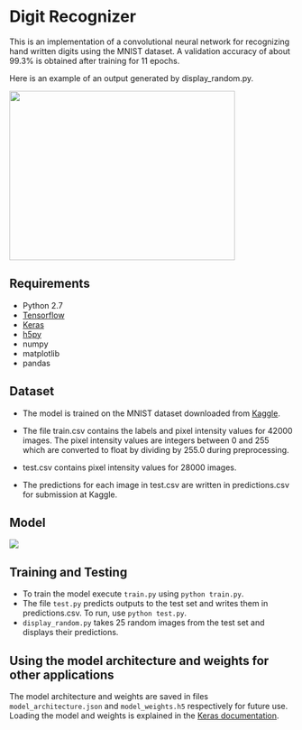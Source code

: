# Digit Recognizer
This is an implementation of a convolutional neural network for recognizing hand written digits using the MNIST dataset. A validation accuracy of about 99.3% is obtained after training for 11 epochs. 

Here is an example of an output generated by display_random.py.

<img src="https://github.com/Shobhit117/digit-recognizer/blob/master/figure_1.png" height=300px width=400px>

## Requirements

* Python 2.7
* [Tensorflow](https://www.tensorflow.org/)
* [Keras](https://keras.io/)
* [h5py](http://www.h5py.org/)
* numpy
* matplotlib
* pandas

## Dataset

* The model is trained on the MNIST dataset downloaded from [Kaggle](https://www.kaggle.com/c/digit-recognizer). 

* The file train.csv contains the labels and pixel intensity values for 42000 images. The pixel intensity values are integers between 0 and 255 which are converted to float by dividing by 255.0 during preprocessing.

* test.csv contains pixel intensity values for 28000 images.

* The predictions for each image in test.csv are written in predictions.csv for submission at Kaggle.

## Model

<img src="https://github.com/Shobhit117/digit-recognizer/blob/master/model.png">

## Training and Testing

* To train the model execute `train.py` using `python train.py`.
* The file `test.py` predicts outputs to the test set and writes them in predictions.csv. To run, use `python test.py`.
* `display_random.py` takes 25 random images from the test set and displays their predictions.

## Using the model architecture and weights for other applications

The model architecture and weights are saved in files `model_architecture.json` and `model_weights.h5` respectively for future use. Loading the model and weights is explained in the [Keras documentation](https://keras.io/getting-started/faq/#how-can-i-save-a-keras-model).



